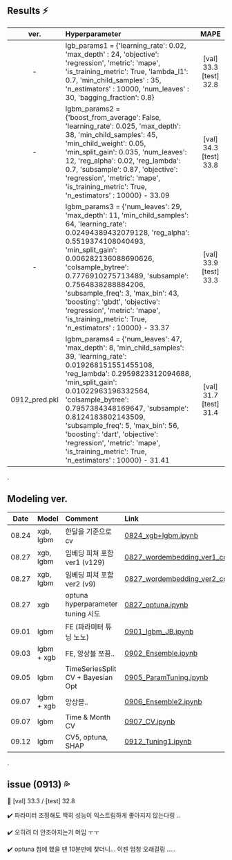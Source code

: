 ## Results :zap: 
|ver.|Hyperparameter|MAPE|
|:---:|:---|:---:|
|-|lgb_params1 = {'learning_rate': 0.02, 'max_depth' : 24, 'objective': 'regression', 'metric': 'mape', 'is_training_metric': True, 'lambda_l1': 0.7, 'min_child_samples' : 35, 'n_estimators' : 10000, 'num_leaves' : 30, 'bagging_fraction': 0.8}|[val] 33.3 [test] 32.8|
|-|lgbm_params2 = {'boost_from_average': False, 'learning_rate': 0.025, 'max_depth': 38, 'min_child_samples': 45, 'min_child_weight': 0.05, 'min_split_gain': 0.035, 'num_leaves': 12, 'reg_alpha': 0.02, 'reg_lambda': 0.7, 'subsample': 0.87, 'objective': 'regression',  'metric': 'mape', 'is_training_metric': True, 'n_estimators' : 10000} - 33.09|[val] 34.3 [test] 33.8|
|-|lgbm_params3 = {'num_leaves': 29, 'max_depth': 11, 'min_child_samples': 64, 'learning_rate': 0.02494389432079128, 'reg_alpha': 0.5519374108040493, 'min_split_gain': 0.006282136088690626, 'colsample_bytree': 0.7776910275713489, 'subsample': 0.7564838288884206, 'subsample_freq': 3, 'max_bin': 43, 'boosting': 'gbdt', 'objective': 'regression',  'metric': 'mape', 'is_training_metric': True, 'n_estimators' : 10000} - 33.37|[val] 33.9 [test] 33.3|
|0912_pred.pkl|lgbm_params4 = {'num_leaves': 47, 'max_depth': 8, 'min_child_samples': 39, 'learning_rate': 0.019268151551455108, 'reg_lambda': 0.2959823312094688, 'min_split_gain': 0.01022963196332564, 'colsample_bytree': 0.7957384348169647, 'subsample': 0.8124183802143509, 'subsample_freq': 5, 'max_bin': 56, 'boosting': 'dart', 'objective': 'regression',  'metric': 'mape', 'is_training_metric': True, 'n_estimators' : 10000} - 31.41|[val] 31.7 [test] 31.4|



.



## Modeling ver. 
|Date|Model|Comment|Link|
|:---:|:---|:---|:---|
|08.24|xgb, lgbm|한달을 기준으로 cv|[0824_xgb+lgbm.ipynb](https://github.com/cryingjin/Shopping_GG/blob/jbeen2/Modeling/0824_xgb%2Blgbm_JB.ipynb)|
|08.27|xgb, lgbm|임베딩 피쳐 포함 ver1 (v129)|[0827_wordembedding_ver1_colab.ipynb](https://github.com/cryingjin/Shopping_GG/blob/jbeen2/Modeling/0827_wordembedding_ver1_colab.ipynb)|
|08.27|xgb, lgbm|임베딩 피쳐 포함 ver2 (v9)|[0827_wordembedding_ver2_colab.ipynb](https://github.com/cryingjin/Shopping_GG/blob/jbeen2/Modeling/0827_wordembedding_ver2_colab.ipynb)|
|08.27|xgb|optuna hyperparameter tuning 시도|[0827_optuna.ipynb](https://github.com/cryingjin/Shopping_GG/blob/jbeen2/Modeling/0827_optuna.ipynb)|
|09.01|lgbm|FE (파라미터 튜닝 노노)|[0901_lgbm_JB.ipynb](https://github.com/cryingjin/Shopping_GG/blob/jbeen2/Modeling/0901_lgbm_JB.ipynb)|
|09.03|lgbm + xgb|FE, 앙상블 쪼끔..|[0902_Ensemble.ipynb](https://github.com/cryingjin/Shopping_GG/blob/jbeen2/Modeling/0902_Ensemble.ipynb)|
|09.05|lgbm|TimeSeriesSplit CV + Bayesian Opt|[0905_ParamTuning.ipynb](https://github.com/cryingjin/Shopping_GG/blob/jbeen2/Modeling/0905_ParamTuning.ipynb)|
|09.07|lgbm + xgb|앙상블.. |[0906_Ensemble2.ipynb](https://github.com/cryingjin/Shopping_GG/blob/jbeen2/Modeling/0906_Ensemble2.ipynb)|
|09.07|lgbm|Time & Month CV|[0907_CV.ipynb](https://github.com/cryingjin/Shopping_GG/blob/jbeen2/Modeling/0907_CV.ipynb)|
|09.12|lgbm|CV5, optuna, SHAP|[0912_Tuning1.ipynb](https://github.com/cryingjin/Shopping_GG/blob/jbeen2/Modeling/0912_Tuning1.ipynb)|


.



## issue (0913) :sweat_drops:
   
   
:star2: [val] 33.3 / [test] 32.8           


:heavy_check_mark: 파라미터 조정해도 딱히 성능이 익스트림하게 좋아지지 않는다링 ..                    


:heavy_check_mark: 오히려 더 안조아지는거 머임 ㅜㅜ                    


:heavy_check_mark: optuna 첨에 했을 땐 10분만에 찾더니... 이젠 엄청 오래걸림 .....         
             

